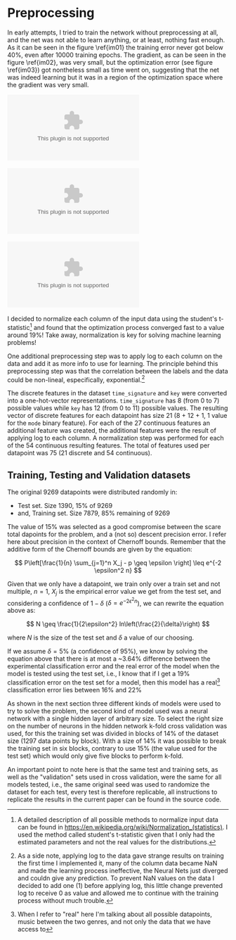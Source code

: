 # Preprocessing #

In early attempts, I tried to train the network without preprocessing at all, and the net
was not able to learn anything, or at least, nothing fast enough. As it can be seen in the
figure \ref{im01} the training error never got below 40%, even after 10000 training
epochs. The gradient, as can be seen in the figure \ref{im02}, was very small, but the
optimization error (see figure \ref{im03}) got nontheless small as time went on,
suggesting that the net was indeed learning but it was in a region of the optimization
space where the gradient was very small.

![Training and test errors don't really seem to be improving at all\label{im01}](imgs/im01.eps)

![The gradient of training the NN shows how it is actually learning, but very slowly\label{im02}](imgs/im02.eps)

![The optimization/training error decreases with time, but it is painfully slow\label{im03}](imgs/im03.eps)

I decided to normalize each column of the input data using the student's
t-statistic[^statwiki] and found that the optimization process converged fast to a value
around 19%! Take away, normalization is key for solving machine learning problems!

[^statwiki]: A detailed description of all possible methods to normalize input data can be
  found in <https://en.wikipedia.org/wiki/Normalization_(statistics)>. I used the method
  called student's t-statistic given that I only had the estimated parameters and not the
  real values for the distributions.

One additional preprocessing step was to apply log to each column on the data and add it
as more info to use for learning. The principle behind this preprocessing step was that
the correlation between the labels and the data could be non-lineal, especifically,
exponential.[^sidenote]

<!--I need to note that this preprocessing step didn't seem to had added any more
information for the nns to learn-->

[^sidenote]: As a side note, applying log to the data gave strange results on training the
  first time I implemented it, many of the column data became NaN and made the learning
  process ineffective, the Neural Nets just diverged and couldn give any prediction. To
  prevent NaN values on the data I decided to add one ($1$) before applying log, this
  little change prevented log to receive 0 as value and allowed me to continue with the
  training process without much trouble.

The discrete features in the dataset `time_signature` and `key` were converted into a
one-hot-vector representations. `time_signature` has 8 (from 0 to 7) possible values while
`key` has 12 (from 0 to 11) possible values. The resulting vector of discrete features for
each datapoint has size 21 (8 + 12 + 1, 1 value for the `mode` binary feature). For each
of the 27 continuous features an additional feature was created, the additional features
were the result of applying log to each column. A normalization step was performed for
each of the 54 continuous resulting features. The total of features used per datapoint
was 75 (21 discrete and 54 continuous).

## Training, Testing and Validation datasets ##

The original 9269 datapoints were distributed randomly in:

- Test set. Size 1390, 15% of 9269
- and, Training set. Size 7879, 85% remaining of 9269

The value of 15% was selected as a good compromise between the scare total dapoints for
the problem, and a (not so) descent precision error. I refer here about precision in the
context of Chernoff bounds. Remember that the additive form of the Chernoff bounds are
given by the equation:

$$ P\left[\frac{1}{n} \sum_{j=1}^n X_j - p \geq \epsilon \right] \leq e^{-2 \epsilon^2 n} $$

Given that we only have a datapoint, we train only over a train set and not multiple, $n=1$,
$X_j$ is the empirical error value we get from the test set, and considering a confidence
of $1-\delta$ ($\delta = e^{-2 \epsilon^2 n}$), we can rewrite the equation above as:

$$ N \geq \frac{1}{2\epsilon^2} ln\left(\frac{2}{\delta}\right) $$

where $N$ is the size of the test set and $\delta$ a value of our choosing.

If we assume $\delta = 5\%$ (a confidence of 95%), we know by solving the equation above
that there is at most a ~3.64% difference between the experimental classification error
and the real error of the model when the model is tested using the test set, i.e., I know
that if I get a 19% classification error on the test set for a model, then this model has
a real[^realdata] classification error lies between 16% and 22%

[^realdata]: When I refer to "real" here I'm talking about all possible datapoints, music
  between the two genres, and not only the data that we have access to

As shown in the next section three different kinds of models were used to try to solve
the problem, the second kind of model used was a neural network with a single hidden layer
of arbitrary size. To select the right size on the number of neurons in the hidden network
k-fold cross validation was used, for this the training set was divided in blocks of 14%
of the dataset size (1297 data points by block). With a size of 14% it was possible to
break the training set in six blocks, contrary to use 15% (the value used for the test
set) which would only give five blocks to perform k-fold.

An important point to note here is that the same test and training sets, as well as the
"validation" sets used in cross validation, were the same for all models tested, i.e., the
same original seed was used to randomize the dataset for each test, every test is
therefore replicable, all instructions to replicate the results in the current paper can
be found in the source code.

<!-- vim:set filetype=markdown.pandoc : -->
